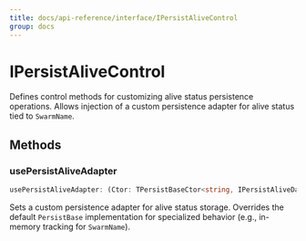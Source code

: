 ```yaml
---
title: docs/api-reference/interface/IPersistAliveControl
group: docs
---
```


# IPersistAliveControl

Defines control methods for customizing alive status persistence operations.
Allows injection of a custom persistence adapter for alive status tied to `SwarmName`.

## Methods

### usePersistAliveAdapter

```ts
usePersistAliveAdapter: (Ctor: TPersistBaseCtor<string, IPersistAliveData>) => void
```

Sets a custom persistence adapter for alive status storage.
Overrides the default `PersistBase` implementation for specialized behavior (e.g., in-memory tracking for `SwarmName`).

